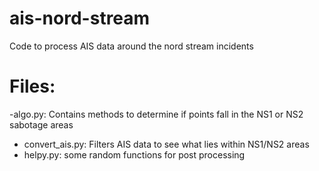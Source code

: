 # ais-nord-stream
Code to process AIS data around the nord stream incidents 

# Files:
 -algo.py: Contains methods to determine if points fall in the NS1 or NS2 sabotage areas
- convert_ais.py: Filters AIS data to see what lies within NS1/NS2 areas
- helpy.py: some random functions for post processing
